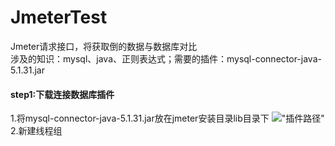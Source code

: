 # JmeterTest
Jmeter请求接口，将获取倒的数据与数据库对比  
涉及的知识：mysql、java、正则表达式；需要的插件：mysql-connector-java-5.1.31.jar

#### step1:下载连接数据库插件
1.将mysql-connector-java-5.1.31.jar放在jmeter安装目录lib目录下
!["插件路径"](https://raw.githubusercontent.com/ming-zh/JmeterTest/master/imgs/mysql-connnector.jpg)  
2.新建线程组



